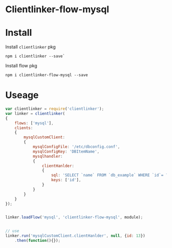 Clientlinker-flow-mysql
========================

# Install

Install `clientlinker` pkg

```shell
npm i clientlinker --save`
```

Install flow pkg

```shell
npm i clientlinker-flow-mysql --save
```


# Useage

```javascript
var clientlinker = require('clientlinker');
var linker = clientlinker(
{
	flows: ['mysql'],
	clients:
	{
		mysqlCustomClient:
		{
			mysqlConfigFile: '/etc/dbconfig.conf',
			mysqlConfigKey: 'DBItemName',
			mysqlhandler:
			{
				clientHanlder:
				{
					sql: 'SELECT `name` FROM `db_example` WHERE `id`= ?',
					keys: ['id'],
				}
			}
		}
	}
});


linker.loadFlow('mysql', 'clientlinker-flow-mysql', module);


// use
linker.run('mysqlCustomClient.clientHanlder', null, {id: 13})
	.then(function(){});
```
